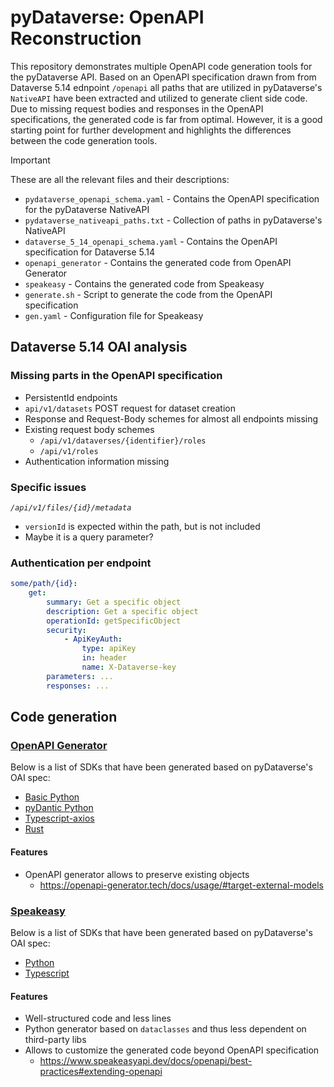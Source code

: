 # pyDataverse: OpenAPI Reconstruction

This repository demonstrates multiple OpenAPI code generation tools for the pyDataverse API. Based on an OpenAPI specification drawn from from Dataverse 5.14 ednpoint `/openapi` all paths that are utilized in pyDataverse's `NativeAPI` have been extracted and utilized to generate client side code. Due to missing request bodies and responses in the OpenAPI specifications, the generated code is far from optimal. However, it is a good starting point for further development and highlights the differences between the code generation tools.

> [!IMPORTANT]
> These are all the relevant files and their descriptions:
> 
> - `pydataverse_openapi_schema.yaml` - Contains the OpenAPI specification for the pyDataverse NativeAPI
> - `pydataverse_nativeapi_paths.txt` - Collection of paths in pyDataverse's NativeAPI
> - `dataverse_5_14_openapi_schema.yaml` - Contains the OpenAPI specification for Dataverse 5.14
> - `openapi_generator` - Contains the generated code from OpenAPI Generator
> - `speakeasy` - Contains the generated code from Speakeasy
> - `generate.sh` - Script to generate the code from the OpenAPI specification
> - `gen.yaml` - Configuration file for Speakeasy

## Dataverse 5.14 OAI analysis

### Missing parts in the OpenAPI specification

- PersistentId endpoints
- `api/v1/datasets` POST request for dataset creation
- Response and Request-Body schemes for almost all endpoints missing
- Existing request body schemes
  - `/api/v1/dataverses/{identifier}/roles`
  - `/api/v1/roles`
- Authentication information missing

### Specific issues

*`/api/v1/files/{id}/metadata`*

- `versionId` is expected within the path, but is not included
- Maybe it is a query parameter?

### Authentication per endpoint

```yaml
some/path/{id}:
    get:
        summary: Get a specific object
        description: Get a specific object
        operationId: getSpecificObject
        security:
            - ApiKeyAuth:
                type: apiKey
                in: header
                name: X-Dataverse-key
        parameters: ...
        responses: ...
```

## Code generation



### [OpenAPI Generator](https://openapi-generator.tech)

Below is a list of SDKs that have been generated based on pyDataverse's OAI spec:

- [Basic Python](./openapi-generator/pydantic)
- [pyDantic Python](./openapi-generator/pydantic)
- [Typescript-axios](./openapi-generator/typescript)
- [Rust](./openapi-generator/rust)

#### Features

- OpenAPI generator allows to preserve existing objects
  - https://openapi-generator.tech/docs/usage/#target-external-models

### [Speakeasy](https://www.speakeasyapi.dev)

Below is a list of SDKs that have been generated based on pyDataverse's OAI spec:

- [Python](./speakeasy/python)
- [Typescript](./speakeasy/typescript)

#### Features

- Well-structured code and less lines
- Python generator based on `dataclasses` and thus less dependent on third-party libs
- Allows to customize the generated code beyond OpenAPI specification
  - https://www.speakeasyapi.dev/docs/openapi/best-practices#extending-openapi 
